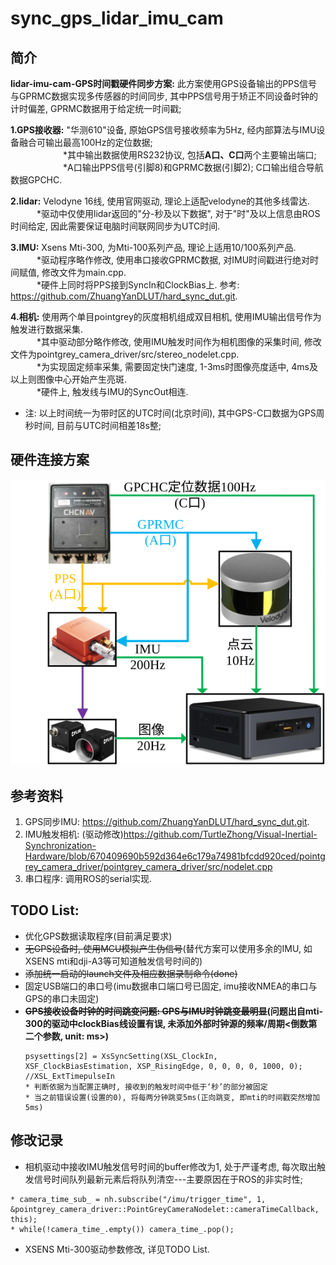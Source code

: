 # sync_gps_lidar_imu_cam
## 简介
**lidar-imu-cam-GPS时间戳硬件同步方案:** 此方案使用GPS设备输出的PPS信号与GPRMC数据实现多传感器的时间同步, 其中PPS信号用于矫正不同设备时钟的计时偏差, GPRMC数据用于给定统一时间戳;

**1.GPS接收器:** "华测610"设备, 原始GPS信号接收频率为5Hz, 经内部算法与IMU设备融合可输出最高100Hz的定位数据;  
　　　　　　*其中输出数据使用RS232协议, 包括**A口、C口**两个主要输出端口;  
　　　　　　*A口输出PPS信号(引脚8)和GPRMC数据(引脚2); C口输出组合导航数据GPCHC.

**2.lidar:** Velodyne 16线, 使用官网驱动, 理论上适配velodyne的其他多线雷达.  
　　　*驱动中仅使用lidar返回的"分-秒及以下数据", 对于"时"及以上信息由ROS时间给定, 因此需要保证电脑时间联网同步为UTC时间.

**3.IMU:** Xsens Mti-300, 为Mti-100系列产品, 理论上适用10/100系列产品.  
　　　*驱动程序略作修改, 使用串口接收GPRMC数据, 对IMU时间戳进行绝对时间赋值, 修改文件为main.cpp.  
　　　*硬件上同时将PPS接到SyncIn和ClockBias上. 参考: https://github.com/ZhuangYanDLUT/hard_sync_dut.git.

**4.相机:** 使用两个单目pointgrey的灰度相机组成双目相机, 使用IMU输出信号作为触发进行数据采集.  
　　　*其中驱动部分略作修改, 使用IMU触发时间作为相机图像的采集时间, 修改文件为pointgrey_camera_driver/src/stereo_nodelet.cpp.  
　　　*为实现固定频率采集, 需要固定快门速度, 1-3ms时图像亮度适中, 4ms及以上则图像中心开始产生亮斑.  
　　　*硬件上, 触发线与IMU的SyncOut相连. 

* 注: 以上时间统一为带时区的UTC时间(北京时间), 其中GPS-C口数据为GPS周秒时间, 目前与UTC时间相差18s整; 

## 硬件连接方案
![image](./image/传感器硬件连接.svg)

## 参考资料
1. GPS同步IMU: https://github.com/ZhuangYanDLUT/hard_sync_dut.git.
2. IMU触发相机: (驱动修改)https://github.com/TurtleZhong/Visual-Inertial-Synchronization-Hardware/blob/670409690b592d364e6c179a74981bfcdd920ced/pointgrey_camera_driver/pointgrey_camera_driver/src/nodelet.cpp
3. 串口程序: 调用ROS的serial实现.

## TODO List:
* 优化GPS数据读取程序(目前满足要求)  
* ~~无GPS设备时, 使用MCU模拟产生伪信号~~(替代方案可以使用多余的IMU, 如XSENS mti和dji-A3等可知道触发信号时间的)  
* ~~添加统一启动的launch文件及相应数据录制命令(done)~~  
* 固定USB端口的串口号(imu数据串口端口号已固定, imu接收NMEA的串口与GPS的串口未固定)  
* **~~GPS接收设备时钟的时间跳变问题: GPS与IMU时钟跳变最明显~~(问题出自mti-300的驱动中clockBias线设置有误, 未添加外部时钟源的频率/周期<倒数第二个参数, unit: ms>)**  
    ```
    psysettings[2] = XsSyncSetting(XSL_ClockIn, XSF_ClockBiasEstimation, XSP_RisingEdge, 0, 0, 0, 0, 1000, 0);  //XSL_ExtTimepulseIn
    * 判断依据为当配置正确时, 接收到的触发时间中低于‘秒’的部分被固定
    * 当之前错误设置(设置的0), 将每两分钟跳变5ms(正向跳变, 即mti的时间戳突然增加5ms) 
    ```

## 修改记录
* 相机驱动中接收IMU触发信号时间的buffer修改为1, 处于严谨考虑, 每次取出触发信号时间队列最新元素后将队列清空---主要原因在于ROS的非实时性;
```
* camera_time_sub_ = nh.subscribe("/imu/trigger_time", 1, &pointgrey_camera_driver::PointGreyCameraNodelet::cameraTimeCallback, this);
* while(!camera_time_.empty()) camera_time_.pop();
```
* XSENS Mti-300驱动参数修改, 详见TODO List.